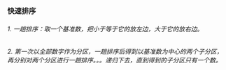 ### 快速排序
###### 1. 一趟排序：取一个基准数，把小于等于它的放左边，大于它的放右边。
###### 2. 第一次以全部数字作为分区，一趟排序后得到以基准数为中心的两个子分区，再分别对两个分区进行一趟排序。。。递归下去，直到得到的子分区只有一个数。